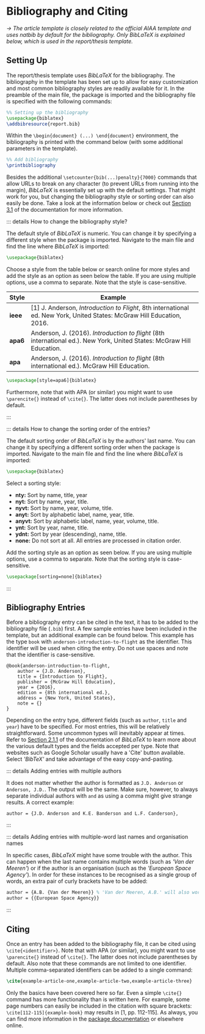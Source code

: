 # Bibliography and Citing

*→ The article template is closely related to the official AIAA template and uses natbib by default for the bibliography. Only BibLaTeX is explained below, which is used in the report/thesis template.*

## Setting Up

The report/thesis template uses *BibLaTeX* for the bibliography. The bibliography in the template has been set up to allow for easy customization and most common bibliography styles are readily available for it. In the preamble of the main file, the package is imported and the bibliography file is specified with the following commands:

```latex
%% Setting up the bibliography
\usepackage{biblatex}
\addbibresource{report.bib}
```

Within the `\begin{document} (...) \end{document}` environment, the bibliography is printed with the command below (with some additional parameters in the template).

```latex
%% Add bibliography
\printbibliography
```

Besides the additional `\setcounter{bib(...)penalty}{7000}` commands that allow URLs to break on any character (to prevent URLs from running into the margin), *BibLaTeX* is essentially set up with the default settings. That might work for you, but changing the bibliography style or sorting order can also easily be done. Take a look at the information below or check out [Section 3.1](https://mirror.koddos.net/CTAN/macros/latex/contrib/biblatex/doc/biblatex.pdf#subsection.3.1) of the documentation for more information.

::: details How to change the bibliography style?

The default style of *BibLaTeX* is numeric. You can change it by specifying a different style when the package is imported. Navigate to the main file and find the line where *BibLaTeX* is imported:

```latex
\usepackage{biblatex}
```

Choose a style from the table below or search online for more styles and add the style as an option as seen below the table. If you are using multiple options, use a comma to separate. Note that the style is case-sensitive.

| Style    | Example                                                                                                                |
| -------- | ---------------------------------------------------------------------------------------------------------------------- |
| **ieee** | [1] J. Anderson, _Introduction to Flight_, 8th international ed. New York, United States: McGraw Hill Education, 2016. |
| **apa6** | Anderson, J. (2016). _Introduction to flight_ (8th international ed.). New York, United States: McGraw Hill Education. |
| **apa**  | Anderson, J. (2016). _Introduction to flight_ (8th international ed.). McGraw Hill Education.                          |

```latex
\usepackage[style=apa6]{biblatex}
```

Furthermore, note that with APA (or similar) you might want to use `\parencite{}` instead of `\cite{}`. The latter does not include parentheses by default.

:::

::: details How to change the sorting order of the entries?

The default sorting order of *BibLaTeX* is by the authors' last name. You can change it by specifying a different sorting order when the package is imported. Navigate to the main file and find the line where *BibLaTeX* is imported:

```latex
\usepackage{biblatex}
```

Select a sorting style:

- **nty:** Sort by name, title, year
- **nyt:** Sort by name, year, title.
- **nyvt:** Sort by name, year, volume, title.
- **anyt:** Sort by alphabetic label, name, year, title.
- **anyvt:** Sort by alphabetic label, name, year, volume, title.
- **ynt:** Sort by year, name, title.
- **ydnt:** Sort by year (descending), name, title.
- **none:** Do not sort at all. All entries are processed in citation order.

Add the sorting style as an option as seen below. If you are using multiple options, use a comma to separate. Note that the sorting style is case-sensitive.

```latex
\usepackage[sorting=none]{biblatex}
```

:::

## Bibliography Entries

Before a bibliography entry can be cited in the text, it has to be added to the bibliography file (`.bib`) first. A few sample entries have been included in the template, but an additional example can be found below. This example has the type `book` with  `anderson-introduction-to-flight` as the identifier. This identifier will be used when citing the entry. Do not use spaces and note that the identifier is case-sensitive.

```
@book{anderson-introduction-to-flight,
    author = {J.D. Anderson},
    title = {Introduction to Flight},
    publisher = {McGraw Hill Education},
    year = {2016},
    edition = {8th international ed.},
    address = {New York, United States},
    note = {}
}
```

Depending on the entry type, different fields (such as `author`, `title` and `year`) have to be specified. For most entries, this will be relatively straightforward. Some uncommon types will inevitably appear at times. Refer to [Section 2.1.1](http://mirrors.ctan.org/macros/latex/contrib/biblatex/doc/biblatex.pdf#subsubsection.2.1.1) of the documentation of *BibLaTeX* to learn more about the various default types and the fields accepted per type. Note that websites such as Google Scholar usually have a 'Cite' button available. Select *'BibTeX'* and take advantage of the easy copy-and-pasting.

::: details Adding entries with multiple authors

It does not matter whether the author is formatted as `J.D. Anderson` or `Anderson, J.D.`. The output will be the same. Make sure, however, to always separate individual authors with `and` as using a comma might give strange results. A correct example:

```
author = {J.D. Anderson and K.E. Banderson and L.F. Canderson},
```

:::

::: details Adding entries with multiple-word last names and organisation names

In specific cases, *BibLaTeX* might have some trouble with the author. This can happen when the last name contains multiple words (such as *'Van der Meeren'*) or if the author is an organisation (such as the *'European Space Agency'*). In order for these instances to be recognised as a single group of words, an extra pair of curly brackets have to be added:

```latex
author = {A.B. {Van der Meeren}} % 'Van der Meeren, A.B.' will also work
author = {{European Space Agency}}
```

:::

## Citing

Once an entry has been added to the bibliography file, it can be cited using `\cite{<identifier>}`. Note that with APA (or similar), you might want to use `\parencite{}` instead of `\cite{}`. The latter does not include parentheses by default. Also note that these commands are not limited to one identifier. Multiple comma-separated identifiers can be added to a single command:

```latex
\cite{example-article-one,example-article-two,example-article-three}
```

Only the basics have been covered here so far. Even a simple `\cite{}` command has more functionality than is written here. For example, some page numbers can easily be included in the citation with square brackets: `\cite[112-115]{example-book}` may results in [1, pp. 112-115]. As always, you can find more information in the [package documentation](https://mirror.koddos.net/CTAN/macros/latex/contrib/biblatex/doc/biblatex.pdf) or elsewhere online.
